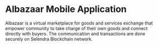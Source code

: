 # Albazaar Mobile Application
 
Albazaar is a virtual marketplace for goods and services exchange that empower community to take charge of their own goods and connect directly with buyers. The communication and transactions are done securely on Selendra Blockchain network.
